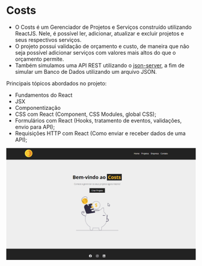 # Costs
- O Costs é um Gerenciador de Projetos e Serviços construído utilizando ReactJS. Nele, é possível ler, adicionar, atualizar e excluir projetos e seus respectivos serviços.
- O projeto possui validação de orçamento e custo, de maneira que não seja possível adicionar serviços com valores mais altos do que o orçamento permite. 
- Também simulamos uma API REST utilizando o [json-server](https://www.npmjs.com/package/json-server), a fim de simular um Banco de Dados utilizando um arquivo JSON.

Principais tópicos abordados no projeto: 
- Fundamentos do React
- JSX
- Componentização
- CSS com React (Component, CSS Modules, global CSS);
- Formulários com React (Hooks, tratamento de eventos, validações, envio para API);
- Requisições HTTP com React (Como enviar e receber dados de uma API);

![imagem](Screenshot.gif)



